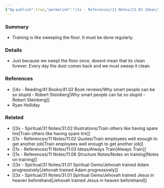 ```yaml
---
{"dg-publish":true,"permalink":"/1x - References/11 Notes/11.03 Ideas/Training is like sweeping the floor. It must be done regularly./","title":"Training is like sweeping the floor. It must be done regularly.","noteIcon":""}
---
```



### Summary
- Training is like sweeping the floor. It must be done regularly.

### Details
- Just because we swept the floor once, doesnt mean that its clean forever. Every day the dust comes back and we must sweep it clean.

### References
- [[4x - Reading/41 Books/41.02 Book reviews/Why smart people can be so stupid - Robert Steinberg\|Why smart people can be so stupid - Robert Steinberg]]
- Ryan Holliday

### Related
- [[3x - Spiritual/31 Notes/31.02 Illustrations/Train others like having spare tire\|Train others like having spare tire]]
- [[1x - References/11 Notes/11.02 Quotes/Train employees well enough to get another job\|Train employees well enough to get another job]]
- [[1x - References/11 Notes/11.03 Ideas/Always Train\|Always Train]]
- [[1x - References/11 Notes/11.06 Structure Notes/Notes on training\|Notes on training]]
- [[3x - Spiritual/31 Notes/31.01 Spiritual Gems/Jehovah trained Adam progressively\|Jehovah trained Adam progressively]]
- [[3x - Spiritual/31 Notes/31.01 Spiritual Gems/Jehovah trained Jesus in heaven beforehand\|Jehovah trained Jesus in heaven beforehand]]
